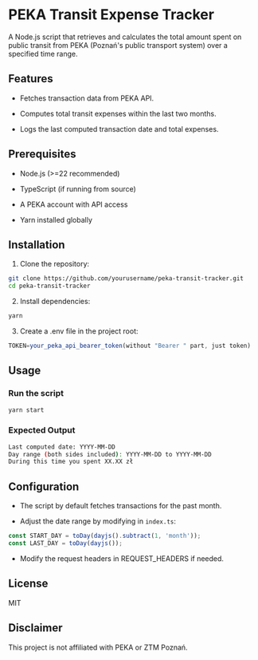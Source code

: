 # PEKA Transit Expense Tracker

A Node.js script that retrieves and calculates the total amount spent on public transit from PEKA (Poznań's public transport system) over a specified time range.

## Features

* Fetches transaction data from PEKA API.

* Computes total transit expenses within the last two months.

* Logs the last computed transaction date and total expenses.

## Prerequisites

* Node.js (>=22 recommended)

* TypeScript (if running from source)

* A PEKA account with API access

* Yarn installed globally

## Installation

1. Clone the repository:

```bash
git clone https://github.com/yourusername/peka-transit-tracker.git
cd peka-transit-tracker
```

2. Install dependencies:

```bash
yarn
```

3. Create a .env file in the project root:

```ts
TOKEN=your_peka_api_bearer_token(without "Bearer " part, just token)
```

## Usage

### Run the script

```bash
yarn start
```

### Expected Output
```bash
Last computed date: YYYY-MM-DD
Day range (both sides included): YYYY-MM-DD to YYYY-MM-DD
During this time you spent XX.XX zł
```

## Configuration

- The script by default fetches transactions for the past month.

- Adjust the date range by modifying in `index.ts`:
```ts
const START_DAY = toDay(dayjs().subtract(1, 'month'));
const LAST_DAY = toDay(dayjs());
```

- Modify the request headers in REQUEST_HEADERS if needed.

## License

MIT

## Disclaimer

This project is not affiliated with PEKA or ZTM Poznań.